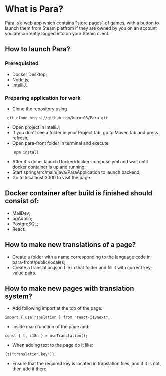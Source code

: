 # What is Para?
Para is a web app which contains "store pages" of games, with a button to launch them from Steam platfrom if they are owned by you on an account you are currently logged into on your Steam client.

## How to launch Para?

### Prerequisited
- Docker Desktop;
- Node.js;
- IntelliJ.

### Preparing application for work
- Clone the repository using 
```
 git clone https://github.com/kurut08/Para.git
```
 - Open project in IntelliJ;
 - If you don't see a folder in your Project tab, go to Maven tab and press refresh;
 - Open para-front folder in terminal and execute
```
    npm install
```
 - After it's done, launch Docker/docker-compose.yml and wait until docker container is up and running;
 - Start spring/src/main/java/ParaApplication to launch backend;
 - Go to localhost:3000 to visit the page.

## Docker container after build is finished should consist of:
 - MailDev;
 - pgAdmin;
 - PostgreSQL;
 - React.


## How to make new translations of a page?
 - Create a folder with a name corresponding to the language code in para-front/public/locales;
 - Create a translation.json file in that folder and fill it with correct key-value pairs.


## How to make new pages with translation system?
- Add following import at the top of the page:
```
import { useTranslation } from "react-i18next";
```
- Inside main function of the page add:
```
const { t, i18n } = useTranslation();
```
- When adding text to the page do it like:
```
{t("translation.key")}
```
- Ensure that the required key is located in translation files, and if it is not, then add it there.
